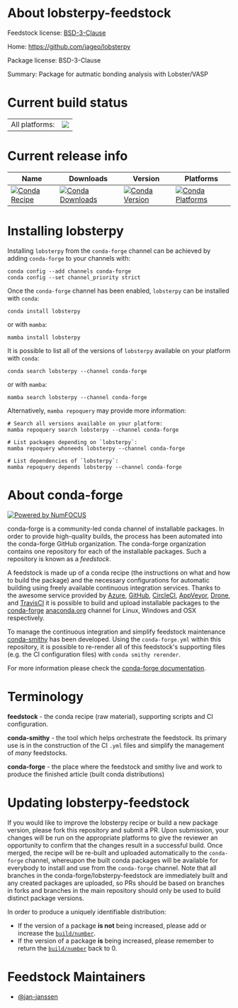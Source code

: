 About lobsterpy-feedstock
=========================

Feedstock license: [BSD-3-Clause](https://github.com/conda-forge/lobsterpy-feedstock/blob/main/LICENSE.txt)

Home: https://github.com/jageo/lobsterpy

Package license: BSD-3-Clause

Summary: Package for autmatic bonding analysis with Lobster/VASP

Current build status
====================


<table><tr><td>All platforms:</td>
    <td>
      <a href="https://dev.azure.com/conda-forge/feedstock-builds/_build/latest?definitionId=19871&branchName=main">
        <img src="https://dev.azure.com/conda-forge/feedstock-builds/_apis/build/status/lobsterpy-feedstock?branchName=main">
      </a>
    </td>
  </tr>
</table>

Current release info
====================

| Name | Downloads | Version | Platforms |
| --- | --- | --- | --- |
| [![Conda Recipe](https://img.shields.io/badge/recipe-lobsterpy-green.svg)](https://anaconda.org/conda-forge/lobsterpy) | [![Conda Downloads](https://img.shields.io/conda/dn/conda-forge/lobsterpy.svg)](https://anaconda.org/conda-forge/lobsterpy) | [![Conda Version](https://img.shields.io/conda/vn/conda-forge/lobsterpy.svg)](https://anaconda.org/conda-forge/lobsterpy) | [![Conda Platforms](https://img.shields.io/conda/pn/conda-forge/lobsterpy.svg)](https://anaconda.org/conda-forge/lobsterpy) |

Installing lobsterpy
====================

Installing `lobsterpy` from the `conda-forge` channel can be achieved by adding `conda-forge` to your channels with:

```
conda config --add channels conda-forge
conda config --set channel_priority strict
```

Once the `conda-forge` channel has been enabled, `lobsterpy` can be installed with `conda`:

```
conda install lobsterpy
```

or with `mamba`:

```
mamba install lobsterpy
```

It is possible to list all of the versions of `lobsterpy` available on your platform with `conda`:

```
conda search lobsterpy --channel conda-forge
```

or with `mamba`:

```
mamba search lobsterpy --channel conda-forge
```

Alternatively, `mamba repoquery` may provide more information:

```
# Search all versions available on your platform:
mamba repoquery search lobsterpy --channel conda-forge

# List packages depending on `lobsterpy`:
mamba repoquery whoneeds lobsterpy --channel conda-forge

# List dependencies of `lobsterpy`:
mamba repoquery depends lobsterpy --channel conda-forge
```


About conda-forge
=================

[![Powered by
NumFOCUS](https://img.shields.io/badge/powered%20by-NumFOCUS-orange.svg?style=flat&colorA=E1523D&colorB=007D8A)](https://numfocus.org)

conda-forge is a community-led conda channel of installable packages.
In order to provide high-quality builds, the process has been automated into the
conda-forge GitHub organization. The conda-forge organization contains one repository
for each of the installable packages. Such a repository is known as a *feedstock*.

A feedstock is made up of a conda recipe (the instructions on what and how to build
the package) and the necessary configurations for automatic building using freely
available continuous integration services. Thanks to the awesome service provided by
[Azure](https://azure.microsoft.com/en-us/services/devops/), [GitHub](https://github.com/),
[CircleCI](https://circleci.com/), [AppVeyor](https://www.appveyor.com/),
[Drone](https://cloud.drone.io/welcome), and [TravisCI](https://travis-ci.com/)
it is possible to build and upload installable packages to the
[conda-forge](https://anaconda.org/conda-forge) [anaconda.org](https://anaconda.org/)
channel for Linux, Windows and OSX respectively.

To manage the continuous integration and simplify feedstock maintenance
[conda-smithy](https://github.com/conda-forge/conda-smithy) has been developed.
Using the ``conda-forge.yml`` within this repository, it is possible to re-render all of
this feedstock's supporting files (e.g. the CI configuration files) with ``conda smithy rerender``.

For more information please check the [conda-forge documentation](https://conda-forge.org/docs/).

Terminology
===========

**feedstock** - the conda recipe (raw material), supporting scripts and CI configuration.

**conda-smithy** - the tool which helps orchestrate the feedstock.
                   Its primary use is in the construction of the CI ``.yml`` files
                   and simplify the management of *many* feedstocks.

**conda-forge** - the place where the feedstock and smithy live and work to
                  produce the finished article (built conda distributions)


Updating lobsterpy-feedstock
============================

If you would like to improve the lobsterpy recipe or build a new
package version, please fork this repository and submit a PR. Upon submission,
your changes will be run on the appropriate platforms to give the reviewer an
opportunity to confirm that the changes result in a successful build. Once
merged, the recipe will be re-built and uploaded automatically to the
`conda-forge` channel, whereupon the built conda packages will be available for
everybody to install and use from the `conda-forge` channel.
Note that all branches in the conda-forge/lobsterpy-feedstock are
immediately built and any created packages are uploaded, so PRs should be based
on branches in forks and branches in the main repository should only be used to
build distinct package versions.

In order to produce a uniquely identifiable distribution:
 * If the version of a package **is not** being increased, please add or increase
   the [``build/number``](https://docs.conda.io/projects/conda-build/en/latest/resources/define-metadata.html#build-number-and-string).
 * If the version of a package **is** being increased, please remember to return
   the [``build/number``](https://docs.conda.io/projects/conda-build/en/latest/resources/define-metadata.html#build-number-and-string)
   back to 0.

Feedstock Maintainers
=====================

* [@jan-janssen](https://github.com/jan-janssen/)

